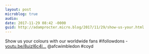 ```yaml
---
layout: post
microblog: true
audio: 
date: 2017-11-29 08:42 -0000
guid: http://adamprocter.micro.blog/2017/11/29/show-us-your.html
---
```

Show us your colours with our worldwide fans #ifollowdons - [youtu.be/8uizl6c4l...](https://youtu.be/8uizl6c4lHs) @afcwimbledon #coyd
